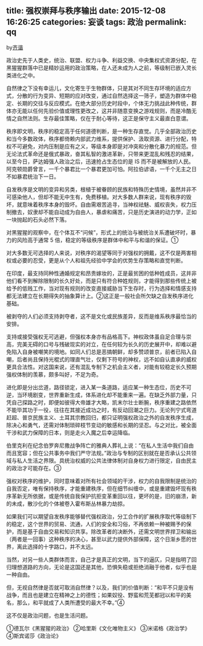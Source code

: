 title: 强权崇拜与秩序输出
date: 2015-12-08 16:26:25
categories: 妄谈
tags: 政治
permalink: qq
---
by[齐谐](http://caute.net/about/)

政治史先于人类史，统治、联盟、权力斗争、利益交换、中央集权式资源分配，在黑猩猩群落中已是精妙运用的政治策略，在人还未成为人之前，等级制已嵌入灵长类进化之中。

自然律之下没有幸运儿，文化寄生于生物群体，只是其对不同生存环境的适应方式，分散的行为变异、短期的应对改变，通过自然选择这一筛子，塑造为群体中稳定、长期的交往与反应模式。在绝大部分历史时段中，个体无力挑战此种传统，群体亦无能以任何先验价值或理性更改之，这并非随意变换之游戏规则，而是冷酷无情之自然法则。生存最佳策略，仅在于耐心等待，这正是保守主义最直白意谓。
<!--more-->

秩序即文明，秩序的稳定高于任何道德判断，是一种生存直觉。几乎全部政治历史和当今多数政体，秩序都倚赖内部武力维系，提供保护、汲取资源、进行分配，特权不可避免，对内压制是应有之义，等级本身即是对冲突和分散化暴力的规范。但无论法式革命还是俄式暴政，奋其私智的激进革新，只带来更混乱和残忍的结果，以至今日，萨达姆强人政治之后，迅速抢占生态位的是 IS 而不是被解放的人民。阿克顿勋爵曾言，一千个暴君比一个暴君更加可怕。阿拉伯谚语，一千个无主之日不如暴君统治下一日。

自发秩序是文明的变异和另类，根植于被眷顾的民族和特殊历史情境，虽然并非不可感染他人，但却不能无中生有，免费移植。对大多数人群来说，现有秩序的毁坏，就意味着秩序本身的毁坏。自由需艰苦追寻，当神权祛魅、威权丧失，权力压制撤去，奴隶却不能自动成为自由人，暴虐和痛苦，只是历史演进的动力学，正如一块抛起的石头必然下落。

对黑猩猩的观察中，在个体互不“问候”，形式上的统治与被统治关系遭破坏时，暴力的风险高于通常 5 倍，稳定的等级秩序是群体中和平与和谐的保证。①

对大多数无可选择的人来说，对秩序的渴望等同于对强权的拥戴，这不仅是两害相权或必要的忍受，更是从个人和祖先经验中学会的优势生存策略和直觉判断。

在印度，最支持同种性通婚规定和昂贵嫁妆的，正是最贫困的低种姓成员，这并非他们看不到解除限制的长久好处，而是只有符合种姓规则，才能得到那些传统上被给予的低贱工作，当对现有规则的改变直接威胁当下生存时，行为选择和情感支持都无法建立在长期得失的抽象算计上。②这正是一般社会所欠缺之自发秩序进化基础。

被剥夺的人们必须支持剥夺者，这不是文化或民族差异，反而是维系秩序最恰当的安排。

支持或接受强权无可逃避，但强权本身亦有品格高下。神权政体虽自足合理与崇高，完美无碍的口号与残破现实的对立，在任何较为长久的历史展开中，却难以避免陷入自身被嘲笑的境地。如同人们总是恶搞朝鲜，却多赞颂普京，前者已陷入自嘲，后者尚且保持光棍式的理直气壮，仅剩下符号的神权，远不如自认直承的威权更具合法性。对这国来说，还有混乱专制下之机会主义者，对能有较稳定长久预期强权体制的羡慕，颇多叫好，不足为奇。

进化即是分出岔道，路径锁定，进入某一条道路，适应某一种生态位，历史不可逆，当环境剧变，世界重新生成，体系进化却不能重来一遍。在缺乏外部力量，只凭自己探路之时，即便如彼得大帝雄才大略，凯末尔壮士断腕，秩序重建之路依然不能毕其功于一役，往往在其接近成功之时，有反动回潮之巨力。无论列宁式弯道赶超、普京民族主义、土耳其宗教回归，都只证明强权政治之外的自发秩序生成，除决心和勇气，还需对体制琐碎枝节变动的敏感和长期的坚忍。与之对比，被全面干涉和武力保障的日本，则是走火入魔之后幸运降临。

伯里克利在纪念伯罗奔尼撒战争阵亡的雅典人葬礼上说：“在私人生活中我们自由而且宽容；但在公共事务中我们严守法规。”政治与专制的区别就在是否承认公共领域与私人生活之界限。具统治权威的公共法律体制对自身权力进行限定，自由民主的政治才可能存在。③

强权对秩序的维护，同时意味着对所有社会领域的干涉，权力的自我限制是统治的自我否定，唯有保持秩序，才能重建秩序，但在细节纠缠中，或是重建毁坏现有秩序革新无所依据，或是传统自我保护抗拒变革重回以往，更坏的是，旧的崩溃，新的未成，散沙化的个体被卷入霍布斯丛林暴力劫掠。

如果我们可以期望自发秩序能够替代强权政治，分工合作的扩展秩序取代等级制下的稳定，这个世界的贸易、流通，人们的安全和习俗，不再依赖一种被赐予的保护，而是基于自由交易和知识共享。除改革者的决断外，还需文明世界捍卫和输出（两者是一回事）这种秩序的决心，甚至以武力提供外部保障，这个日渐乡愿的世界，离此选择的十字路口，并不太远。

当然，对另一些人类群体而言，自己才是真正的文明，当下的逼仄，只是指明了回归理想道路的方向，无论是这国还是其他，恐惧失稳或拒绝消融于他者，似乎也是一种自由。

但，无视自然律是否就可取消自然律？以及，我们的价值判断：“和平不只是没有战争，而且也是建立在精神之上的德性；如果奴役、野蛮和荒芜都冠以和平的美名，那么，和平就成了人类所遭受的最大不幸。”④

这不仅是政治问题，也是生活问题。

①德瓦尔《黑猩猩的政治》
②哈里斯《文化唯物主义》
③米诺格《政治学》
④斯宾诺莎《政治论》
